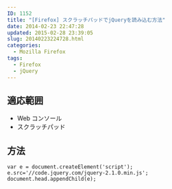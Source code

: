 ```yaml
---
ID: 1152
title: "[Firefox] スクラッチパッドでjQueryを読み込む方法"
date: 2014-02-23 22:47:28
updated: 2015-02-28 23:39:05
slug: 20140223224728.html
categories:
  - Mozilla Firefox
tags:
  - Firefox
  - jQuery
---
```


<!--more-->

## 適応範囲

- Web コンソール
- スクラッチパッド

## 方法

```language-javascript
var e = document.createElement('script');
e.src='//code.jquery.com/jquery-2.1.0.min.js';
document.head.appendChild(e);
```
